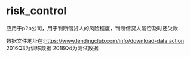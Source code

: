 # risk_control
应用于p2p公司，用于判断借贷人的风险程度，判断借贷人能否及时还欠款

数据文件地址在:https://www.lendingclub.com/info/download-data.action
2016Q3为训练数据
2016Q4为测试数据
